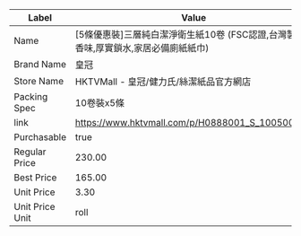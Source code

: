 | Label           | Value                                             |
| --------------- | ------------------------------------------------- |
| Name            | [5條優惠裝]三層純白潔淨衛生紙10卷 (FSC認證,台灣製,無香味,厚實鎖水,家居必備廁紙紙巾) |
| Brand Name      | 皇冠                                                |
| Store Name      | HKTVMall - 皇冠/健力氏/絲潔紙品官方網店                        |
| Packing Spec    | 10卷裝x5條                                           |
| link            | https://www.hktvmall.com/p/H0888001_S_10050053D   |
| Purchasable     | true                                              |
| Regular Price   | 230.00                                            |
| Best Price      | 165.00                                            |
| Unit Price      | 3.30                                              |
| Unit Price Unit | roll                                              |
